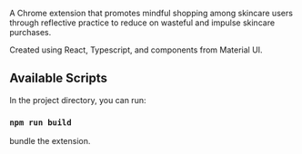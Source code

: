 A Chrome extension that promotes mindful shopping among skincare users through reflective practice to reduce on wasteful and impulse skincare purchases.

Created using React, Typescript, and components from Material UI.

## Available Scripts

In the project directory, you can run:

### `npm run build`
bundle the extension.
